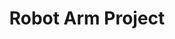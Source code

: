 ---
layout: post
title: Robot Arm Project
description: >
  A page showing how regular markdown content is styled in Hydejack.
image: /assets/img/projects/3Dprinter/first_assembly.jpg
sitemap: false
---